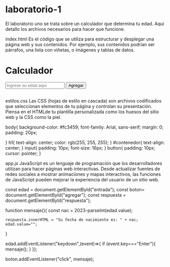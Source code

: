 # laboratorio-1
El laboratorio uno se trata sobre un calculador que determina tu edad. Aqui detallo los archivos necesarios para hacer que funcione.

index.html
Es el código que se utiliza para estructurar y desplegar una página web y sus contenidos. Por ejemplo, sus contenidos podrían ser párrafos, 
una lista con viñetas, o imágenes y tablas de datos.

<!DOCTYPE html>
<html lang="es">
<head>
    <meta charset="UTF-8">
    <meta http-equiv="X-UA-Compatible" content="IE=edge">
    <meta name="viewport" content="width=device-width, initial-scale=1.0">
    <link rel="stylesheet" href="estilos.css">
    <title>Laboratorio #1</title>
</head>
<body>
    <h1>Calculador</h1>
<div id="contenedor">
    <input type="text" id="entrada" placeholder="Ingrese su edad aquí">
    <button id="agregar">Agregar</button>
    <h2 id="respuesta"></h2>
</div>
<ul id="lista">
</ul>
 <script src="app.js"></script>
</body>
</html>

estilos.css
Las CSS (hojas de estilo en cascada) son archivos codificados que seleccionan elementos de tu página y controlan su presentación. Piensa 
en el HTMLde tu plantilla personalizada como los huesos del sitio web y la CSS como la piel.

body{
    background-color: #fc3459;
    font-family: Arial, sans-serif;
    margin: 0;
    padding: 20px;

}
h1{
    text-align: center;
    color: rgb(255, 255, 255);
}
#contenedor{
    text-align: center;
}
input{
    padding: 10px;
    font-size: 16px;
}
button{
    padding: 10px;
    cursor: pointer;
}

app.js
JavaScript es un lenguaje de programación que los desarrolladores utilizan para hacer páginas web interactivas. Desde actualizar fuentes
de redes sociales a mostrar animaciones y mapas interactivos, las funciones de JavaScript pueden mejorar la experiencia del usuario de un
sitio web.

const edad = document.getElementById("entrada");
const boton= document.getElementById("agregar");
const respuesta = document.getElementById("respuesta");

function mensaje(){
    const nac = 2023-parseInt(edad.value);

    respuesta.innerHTML = "Su fecha de nacimiento es: " + nac;
    edad.value="";
}

edad.addEventListener("keydown",(event)=>{
    if (event.key==="Enter"){
        mensaje();
    }
});

boton.addEventListener("click", mensaje);
